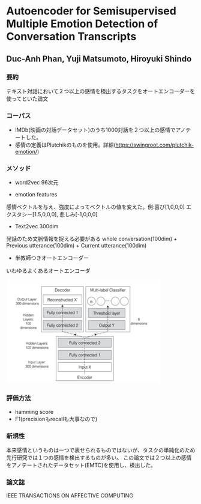 # Autoencoder for Semisupervised Multiple Emotion Detection of Conversation Transcripts
## Duc-Anh Phan, Yuji Matsumoto, Hiroyuki Shindo

### 要約
テキスト対話において２つ以上の感情を検出するタスクをオートエンコーダーを使ってといた論文

### コーパス
- IMDb(映画の対話データセット)のうち1000対話を２つ以上の感情でアノテートした。
- 感情の定義はPlutchikのものを使用。詳細(https://swingroot.com/plutchik-emotion/)

### メソッド
- word2vec 96次元

- emotion features

感情ベクトルを与え、強度によってベクトルの値を変えた。例:喜び[1,0,0,0] エクスタシー[1.5,0,0,0], 悲しみ[-1,0,0,0]
- Text2vec 300dim

発話のため文脈情報を捉える必要がある
whole conversation(100dim) + Previous utterance(100dim) + Current utterance(100dim) 

- 半教師つきオートエンコーダー

いわゆるよくあるオートエンコーダ

![figure6](../image/004.png)

### 評価方法
- hamming score
- F1(precisionもrecallも大事なので)

### 新規性
本来感情というものは一つで表せられるものではないが、タスクの単純化のため先行研究では１つの感情を検出するものが多い。
この論文では２つ以上の感情をアノテートされたデータセット(EMTC)を使用し、検出した。

### 論文誌
IEEE TRANSACTIONS ON AFFECTIVE COMPUTING
